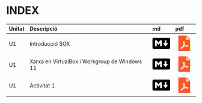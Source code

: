# INDEX

|Unitat|Descripció|md|pdf|
|:--|:--|:--|:--|
|U1|Introducció SOX|[![](recursos/iconomd.png)](U1_INTRODUCCIO_SOX/U1_INTRODUCCIO_SOX.md)|[![](recursos/iconopdf.png)](U1_WORKGROUP-VIRTUALBOX/U1_WORKGROUP-VIRTUALBOX.pdf)|
|U1|Xarxa en VirtualBox i Workgroup de Windows 11|[![](recursos/iconomd.png)](U1_WORKGROUP-VIRTUALBOX/U1_WORKGROUP-VIRTUALBOX.md)|[![](recursos/iconopdf.png)](U1_WORKGROUP-VIRTUALBOX/U1_WORKGROUP-VIRTUALBOX.pdf)|
|U1|Activitat 1|[![](recursos/iconomd.png)](U1_Activitat1/U1_Activitat1.md)|[![](recursos/iconopdf.png)](U1_Activitat1/U1_Activitat1.pdf)
